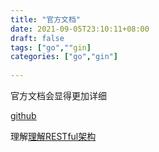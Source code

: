 ```yaml
---
title: "官方文档"
date: 2021-09-05T23:10:11+08:00
draft: false
tags: ["go",""gin]
categories: ["go","gin"]
 
---
```



官方文档会显得更加详细

[github](https://github.com/gin-gonic/gin)

理解[理解RESTful架构](http://www.ruanyifeng.com/blog/2011/09/restful.ht)

